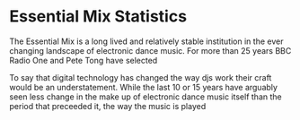 


# Essential Mix Statistics

The Essential Mix is a long lived and relatively stable institution in the ever changing landscape of electronic dance music. For more than 25 years BBC Radio One and Pete Tong have selected 




To say that digital technology has changed the way djs work their craft would be an understatement. While the last 10 or 15 years have arguably seen less change in the make up of electronic dance music itself than the period that preceeded it, the way the music is played 
